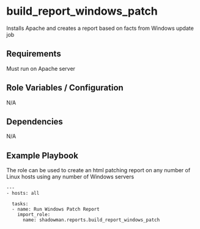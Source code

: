 build_report_windows_patch
========

Installs Apache and creates a report based on facts from Windows update job

Requirements
------------

Must run on Apache server

Role Variables / Configuration
--------------

N/A

Dependencies
------------

N/A

Example Playbook
----------------

The role can be used to create an html patching report on any number of Linux hosts using any number of Windows servers


```
---
- hosts: all

  tasks:
  - name: Run Windows Patch Report
    import_role:
      name: shadowman.reports.build_report_windows_patch
      
```